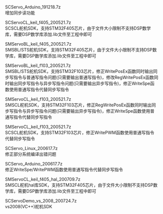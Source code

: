 SCServo_Arduino_191218.7z  
增加同步读功能  

SCServoCL_keil_f405_200521.7z  
SCSCL舵机SDK，支持STM32F405芯片，由于文件大小限制不支持DSP数学库，需要DSP数学库添加.lib文件至工程中即可  

SMServoBL_keil_f405_200521.7z  
SMSBL/STS舵机SDK，支持STM32F405芯片，由于文件大小限制不支持DSP数学库，需要DSP数学库添加.lib文件至工程中即可  

SMServoBL_keil_f103_200521.7z  
SMSBL/STS舵机SDK，支持STM32F103芯片，修正WritePosEx函数同时输出同步写指令与普通写指令问题(只需要输出普通写指令)，修改RegWritePosEx函数同时输出同步写指令与异步写指令问题(只需要输出异步写指令)，修正WriteSpe函数使用普通写指令代替同步写指令  

SMServoCL_keil_f103_200521.7z  
SMSCL舵机SDK，支持STM32F103芯片，修正RegWritePosEx函数同时输出同步写指令与异步写指令问题(只需要输出异步写指令)，修正WriteSpe函数使用普通写指令代替同步写指令  

SMServoCL_keil_f103_200521.7z  
SCSCL舵机SDK，支持STM32F103芯片，修正WritePWM函数使用普通写指令代替同步写指令  

SCServo_Linux_200617.7z  
修正部分系统编译出错问题  

SCServo_Arduino_200617.7z  
修正WriteSpe/WritePWM函数使用普通写指令代替同步写指令  

SMServoCL_keil_f405_hal_200709.7z  
SMSCL舵机hal库SDK，支持STM32F405芯片，由于文件大小限制不支持DSP数学库，需要DSP数学库添加.lib文件至工程中即可  

SCServoDemo_vs_2008_200724.7z  
vs2008(VC++)舵机SDK